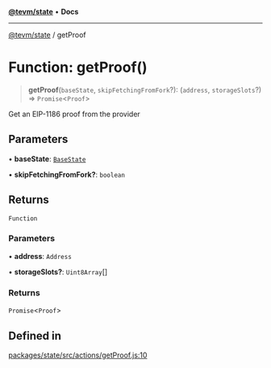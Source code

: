 [**@tevm/state**](../README.md) • **Docs**

***

[@tevm/state](../globals.md) / getProof

# Function: getProof()

> **getProof**(`baseState`, `skipFetchingFromFork`?): (`address`, `storageSlots`?) => `Promise`\<`Proof`\>

Get an EIP-1186 proof from the provider

## Parameters

• **baseState**: [`BaseState`](../type-aliases/BaseState.md)

• **skipFetchingFromFork?**: `boolean`

## Returns

`Function`

### Parameters

• **address**: `Address`

• **storageSlots?**: `Uint8Array`[]

### Returns

`Promise`\<`Proof`\>

## Defined in

[packages/state/src/actions/getProof.js:10](https://github.com/qbzzt/tevm-monorepo/blob/main/packages/state/src/actions/getProof.js#L10)
